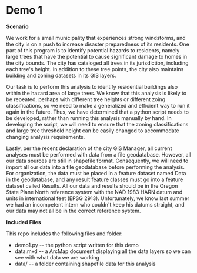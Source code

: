 Demo 1
======


**Scenario**

We work for a small municipality that experiences strong windstorms,
and the city is on a push to increase disaster preparedness of its
residents. One part of this program is to identify potential hazards
to residents, namely large trees that have the potential to cause
significant damage to homes in the city bounds. The city has cataloged
all trees in its jurisdiction, including each tree's height. In addition
to these tree points, the city also maintains building and zoning datasets
in its GIS layers.

Our task is to perform this analysis to identify residential buildings also
within the hazard area of large trees. We know that this analysis is likely
to be repeated, perhaps with different tree heights or different zoing
classifications, so we need to make a generalized and efficient way to
run it again in the future. Thus, we have determined that a python script
needs to be developed, rather than running this analysis manually by hand.
In developing the script, we will need to ensure that the zoning classifications
and large tree threshold height can be easily changed to accommodate changing
analysis requirements.

Lastly, per the recent declaration of the city GIS Manager, all current analyses
must be performed with data from a file geodatabase. However, all our data sources
are still in shapefile format. Consequently, we will need to import all our data
into a file geodatabase before performing the analysis. For organization, the data
must be placed in a feature dataset named Data in the geodatabase, and any result
feature classes must go into a feature dataset called Results. All our data and
results should be in the Oregon State Plane North reference system with the
NAD 1983 HARN datum and units in international feet (EPSG 2913). Unfortunately,
we know last summer we had an incompetent intern who couldn't keep his datums
straight, and our data may not all be in the correct reference system.


**Included Files**

This repo includes the following files and folder:

- demo1.py -- the python script written for this demo
- data.mxd -- a ArcMap document displaying all the data layers so
  we can see with what data we are working
- data/ -- a folder containing shapefile data for this analysis
